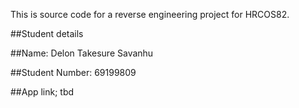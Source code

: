 This is source code for a reverse engineering project for HRCOS82.

##Student details

##Name: Delon Takesure Savanhu

##Student Number: 69199809

##App link; tbd